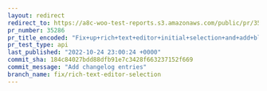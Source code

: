 ```yaml
---
layout: redirect
redirect_to: https://a8c-woo-test-reports.s3.amazonaws.com/public/pr/35286/api/index.html
pr_number: 35286
pr_title_encoded: "Fix+up+rich+text+editor+initial+selection+and+add+blocks"
pr_test_type: api
last_published: "2022-10-24 23:00:24 +0000"
commit_sha: 184c84027bdd88dfb91e7c3428f663237152f669
commit_message: "Add changelog entries"
branch_name: fix/rich-text-editor-selection
---
```

